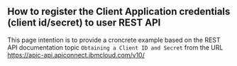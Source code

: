 ## How to register the Client Application credentials (client id/secret) to user REST API

This page intention is to provide a croncrete example based on the REST API documentation topic `Obtaining a Client ID and Secret` from the URL https://apic-api.apiconnect.ibmcloud.com/v10/